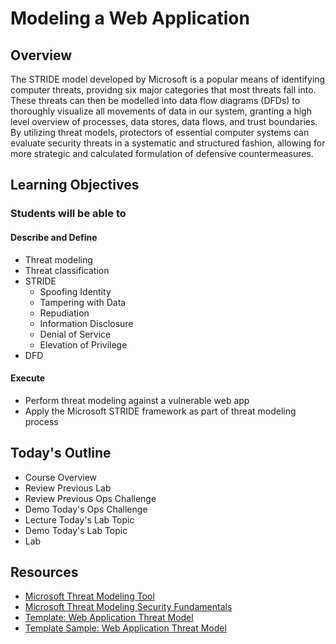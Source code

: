 # Modeling a Web Application

## Overview

The STRIDE model developed by Microsoft is a popular means of identifying computer threats, providng six major categories that most threats fall into. These threats can then be modelled into data flow diagrams (DFDs) to thoroughly visualize all movements of data in our system, granting a high level overview of processes, data stores, data flows, and trust boundaries. By utilizing threat models, protectors of essential computer systems can evaluate security threats in a systematic and structured fashion, allowing for more strategic and calculated formulation of defensive countermeasures.

## Learning Objectives

### Students will be able to

#### Describe and Define

- Threat modeling
- Threat classification
- STRIDE
  - Spoofing Identity
  - Tampering with Data
  - Repudiation
  - Information Disclosure
  - Denial of Service
  - Elevation of Privilege
- DFD

#### Execute

- Perform threat modeling against a vulnerable web app
- Apply the Microsoft STRIDE framework as part of threat modeling process

## Today's Outline

- Course Overview
- Review Previous Lab
- Review Previous Ops Challenge
- Demo Today's Ops Challenge
- Lecture Today's Lab Topic
- Demo Today's Lab Topic
- Lab

## Resources

- [Microsoft Threat Modeling Tool](https://docs.microsoft.com/en-us/azure/security/develop/threat-modeling-tool-getting-started)
- [Microsoft Threat Modeling Security Fundamentals](https://docs.microsoft.com/en-us/learn/paths/tm-threat-modeling-fundamentals/)
- [Template: Web Application Threat Model](https://docs.microsoft.com/en-us/previous-versions/msp-n-p/ff648866(v=pandp.10)?redirectedfrom=MSDN)
- [Template Sample: Web Application Threat Model](https://docs.microsoft.com/en-us/previous-versions/msp-n-p/ff649779(v=pandp.10)?redirectedfrom=MSDN)
